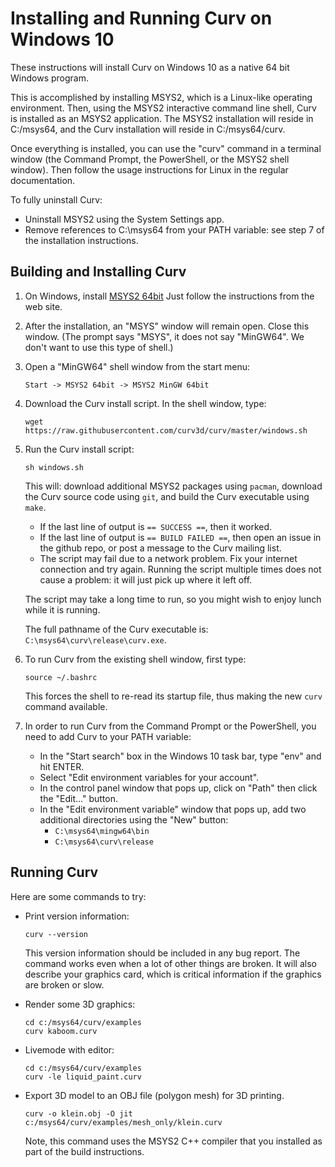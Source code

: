 # Installing and Running Curv on Windows 10
These instructions will install Curv on Windows 10 as a native 64 bit Windows
program.

This is accomplished by installing MSYS2, which is a Linux-like operating
environment. Then, using the MSYS2 interactive command line shell, Curv is
installed as an MSYS2 application. The MSYS2 installation will reside
in C:/msys64, and the Curv installation will reside in C:/msys64/curv.

Once everything is installed, you can use the "curv" command in a terminal
window (the Command Prompt, the PowerShell, or the MSYS2 shell window).
Then follow the usage instructions for Linux in the regular documentation.

To fully uninstall Curv:
 * Uninstall MSYS2 using the System Settings app.
 * Remove references to C:\msys64 from your PATH variable:
   see step 7 of the installation instructions.

## Building and Installing Curv

 1. On Windows, install [MSYS2 64bit](https://www.msys2.org/)
    Just follow the instructions from the web site.

 2. After the installation, an "MSYS" window will remain open.
    Close this window.
    (The prompt says "MSYS", it does not say "MinGW64".
    We don't want to use this type of shell.)

 3. Open a "MinGW64" shell window from the start menu:
    ```
    Start -> MSYS2 64bit -> MSYS2 MinGW 64bit
    ```

 4. Download the Curv install script. In the shell window, type:
    ```
    wget https://raw.githubusercontent.com/curv3d/curv/master/windows.sh
    ```

 5. Run the Curv install script:
    ```
    sh windows.sh
    ```
    This will: download additional MSYS2 packages using `pacman`,
    download the Curv source code using `git`, and build the Curv executable
    using `make`.
     * If the last line of output is `== SUCCESS ==`, then it worked.
     * If the last line of output is `== BUILD FAILED ==`, then open an
       issue in the github repo, or post a message to the Curv mailing list.
     * The script may fail due to a network problem. Fix your internet
       connection and try again. Running the script multiple times does
       not cause a problem: it will just pick up where it left off.

    The script may take a long time to run, so you might wish to enjoy
    lunch while it is running.

    The full pathname of the Curv executable is:
    `C:\msys64\curv\release\curv.exe`.

 6. To run Curv from the existing shell window, first type:
    ```
    source ~/.bashrc
    ```
    This forces the shell to re-read its startup file, thus making the
    new `curv` command available.

 7. In order to run Curv from the Command Prompt or the PowerShell,
    you need to add Curv to your PATH variable:
    * In the "Start search" box in the Windows 10 task bar,
      type "env" and hit ENTER.
    * Select "Edit environment variables for your account".
    * In the control panel window that pops up, click on "Path"
      then click the "Edit..." button.
    * In the "Edit environment variable" window that pops up,
      add two additional directories using the "New" button:
      * `C:\msys64\mingw64\bin`
      * `C:\msys64\curv\release`

## Running Curv
Here are some commands to try:

  * Print version information:
    ```
    curv --version
    ```
    This version information should be included in any bug report.
    The command works even when a lot of other things are broken.
    It will also describe your graphics card, which is critical information
    if the graphics are broken or slow.

  * Render some 3D graphics:
    ```
    cd c:/msys64/curv/examples
    curv kaboom.curv
    ```

  * Livemode with editor:
    ```
    cd c:/msys64/curv/examples
    curv -le liquid_paint.curv
    ```

  * Export 3D model to an OBJ file (polygon mesh) for 3D printing.
    ```
    curv -o klein.obj -O jit c:/msys64/curv/examples/mesh_only/klein.curv
    ```
    Note, this command uses the MSYS2 C++ compiler that you installed
    as part of the build instructions.
